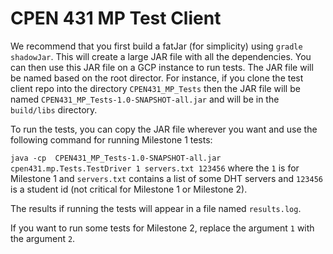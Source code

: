 # CPEN 431 MP Test Client

We recommend that you first build a fatJar (for simplicity) using `gradle shadowJar`. This will create a large JAR file with all the dependencies. You can then use this JAR file on a GCP instance to run tests. The JAR file will be named based on the root director. For instance, if you clone the test client repo into the directory `CPEN431_MP_Tests` then the JAR file will be named `CPEN431_MP_Tests-1.0-SNAPSHOT-all.jar` and will be in the `build/libs` directory.

To run the tests, you can copy the JAR file wherever you want and use the following command for running Milestone 1 tests:

`java -cp  CPEN431_MP_Tests-1.0-SNAPSHOT-all.jar cpen431.mp.Tests.TestDriver 1 servers.txt 123456` where the `1` is for Milestone 1 and `servers.txt` contains a list of some DHT servers and `123456` is a student id (not critical for Milestone 1 or Milestone 2).

The results if running the tests will appear in a file named `results.log`.

If you want to run some tests for Milestone 2, replace the argument `1` with the argument `2`.

